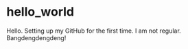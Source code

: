 # hello_world
Hello.  Setting up my GitHub for the first time.  I am not regular. Bangdengdengdeng!
